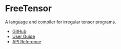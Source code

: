 # FreeTensor

A language and compiler for irregular tensor programs.

- [GitHub](https://github.com/roastduck/FreeTensor)
- [User Guide](guide)
- [API Reference](api)
